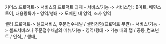 커머스
		프로덕트-> 서비스의 프로덕트 과제
		- 서비스/기능 -> 서비스명 : B마트, 배민스토어, 대용량특가
		- 영역/행태 -> 도메인 내 영역, 조사 영역


셀러
		프로덕트-> 셀프서비스, 주문접수채널 / 셀러경험(프로덕트 무관)
		- 서비스/기능 -> 셀프서비스나 주문접수채널의 메뉴/기능
		- 영역/행태 -> 기능 내의 탭 / 공통_컴포넌트 / 인식_ / 행태_